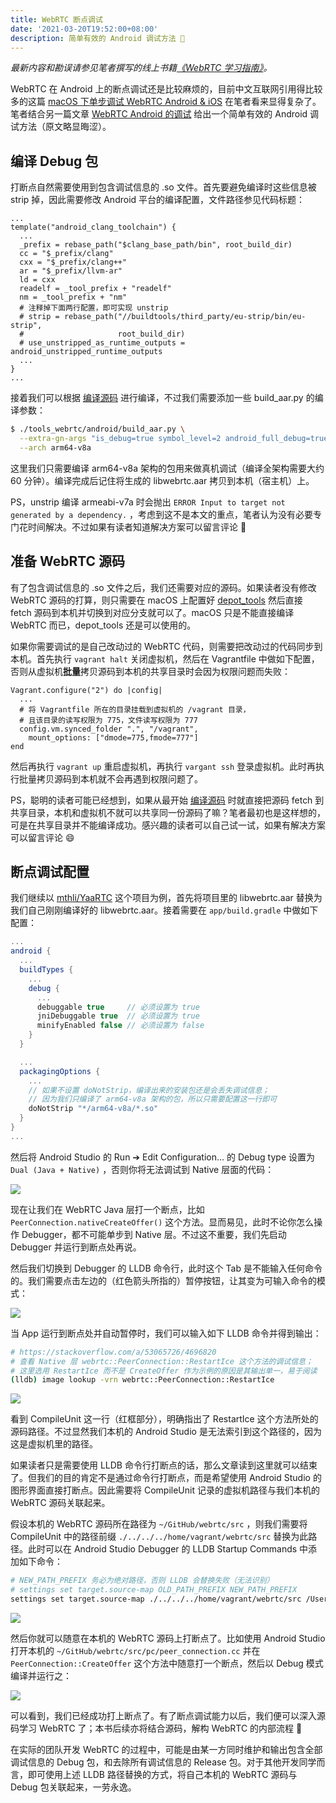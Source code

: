 ```yaml
---
title: WebRTC 断点调试
date: '2021-03-20T19:52:00+08:00'
description: 简单有效的 Android 调试方法 🐛
---
```


*最新内容和勘误请参见笔者撰写的线上书籍[《WebRTC 学习指南》](https://webrtc.mthli.com/)。*

WebRTC 在 Android 上的断点调试还是比较麻烦的，目前中文互联网引用得比较多的这篇 [macOS 下单步调试 WebRTC Android & iOS](https://blog.piasy.com/2018/08/14/build-webrtc/index.html) 在笔者看来显得复杂了。笔者结合另一篇文章 [WebRTC Android 的调试](http://blog.pprtc.com/2020/10/14/WebRTC-Android-debug/) 给出一个简单有效的 Android 调试方法（原文略显晦涩）。

## 编译 Debug 包

打断点自然需要使用到包含调试信息的 .so 文件。首先要避免编译时这些信息被 strip 掉，因此需要修改 Android 平台的编译配置，文件路径参见代码标题：

```bash:title=./build/toolchain/android/BUILD.gn
...
template("android_clang_toolchain") {
  ...
  _prefix = rebase_path("$clang_base_path/bin", root_build_dir)
  cc = "$_prefix/clang"
  cxx = "$_prefix/clang++"
  ar = "$_prefix/llvm-ar"
  ld = cxx
  readelf = _tool_prefix + "readelf"
  nm = _tool_prefix + "nm"
  # 注释掉下面两行配置，即可实现 unstrip
  # strip = rebase_path("//buildtools/third_party/eu-strip/bin/eu-strip",
  #                     root_build_dir)
  # use_unstripped_as_runtime_outputs = android_unstripped_runtime_outputs
  ...
}
...
```

接着我们可以根据 [编译源码](https://webrtc.mthli.com/basic/webrtc-compilation/) 进行编译，不过我们需要添加一些 build_aar.py 的编译参数：

```bash
$ ./tools_webrtc/android/build_aar.py \
  --extra-gn-args "is_debug=true symbol_level=2 android_full_debug=true" \
  --arch arm64-v8a
```

这里我们只需要编译 arm64-v8a 架构的包用来做真机调试（编译全架构需要大约 60 分钟）。编译完成后记住将生成的 libwebrtc.aar 拷贝到本机（宿主机）上。

PS，unstrip 编译 armeabi-v7a 时会抛出 `ERROR Input to target not generated by a dependency.` ，考虑到这不是本文的重点，笔者认为没有必要专门花时间解决。不过如果有读者知道解决方案可以留言评论 🙏

## 准备 WebRTC 源码

有了包含调试信息的 .so 文件之后，我们还需要对应的源码。如果读者没有修改 WebRTC 源码的打算，则只需要在 macOS 上配置好 [depot_tools](https://commondatastorage.googleapis.com/chrome-infra-docs/flat/depot_tools/docs/html/depot_tools_tutorial.html#_setting_up) 然后直接 fetch 源码到本机并切换到对应分支就可以了。macOS 只是不能直接编译 WebRTC 而已，depot_tools 还是可以使用的。

如果你需要调试的是自己改动过的 WebRTC 代码，则需要把改动过的代码同步到本机。首先执行 `vagrant halt` 关闭虚拟机，然后在 Vagrantfile 中做如下配置，否则从虚拟机**批量**拷贝源码到本机的共享目录时会因为权限问题而失败：

```bash:title=Vagrantfile
Vagrant.configure("2") do |config|
  ...
  # 将 Vagrantfile 所在的目录挂载到虚拟机的 /vagrant 目录，
  # 且该目录的读写权限为 775，文件读写权限为 777
  config.vm.synced_folder ".", "/vagrant",
    mount_options: ["dmode=775,fmode=777"]
end
```

然后再执行 `vagrant up` 重启虚拟机，再执行 `vargant ssh` 登录虚拟机。此时再执行批量拷贝源码到本机就不会再遇到权限问题了。

PS，聪明的读者可能已经想到，如果从最开始 [编译源码](https://webrtc.mthli.com/basic/webrtc-compilation/) 时就直接把源码 fetch 到共享目录，本机和虚拟机不就可以共享同一份源码了嘛？笔者最初也是这样想的，可是在共享目录并不能编译成功。感兴趣的读者可以自己试一试，如果有解决方案可以留言评论 😄

## 断点调试配置

我们继续以 [mthli/YaaRTC](https://github.com/mthli/YaaRTC) 这个项目为例，首先将项目里的 libwebrtc.aar 替换为我们自己刚刚编译好的 libwebrtc.aar。接着需要在 `app/build.gradle` 中做如下配置：

```groovy:title=app/build.gradle
...
android {
  ...
  buildTypes {
    ...
    debug {
      ...
      debuggable true     // 必须设置为 true
      jniDebuggable true  // 必须设置为 true
      minifyEnabled false // 必须设置为 false
    }
  }

  ...
  packagingOptions {
    ...
    // 如果不设置 doNotStrip，编译出来的安装包还是会丢失调试信息；
    // 因为我们只编译了 arm64-v8a 架构的包，所以只需要配置这一行即可
    doNotStrip "*/arm64-v8a/*.so"
  }
}
...
```

然后将 Android Studio 的 Run ➔ Edit Configuration&#8230; 的 Debug type 设置为 `Dual (Java + Native)` ，否则你将无法调试到 Native 层面的代码：

![](./dual.png)

现在让我们在 WebRTC Java 层打一个断点，比如 `PeerConnection.nativeCreateOffer()` 这个方法。显而易见，此时不论你怎么操作 Debugger，都不可能单步到 Native 层。不过这不重要，我们先启动 Debugger 并运行到断点处再说。

然后我们切换到 Debugger 的 LLDB 命令行，此时这个 Tab 是不能输入任何命令的。我们需要点击左边的（红色箭头所指的）暂停按钮，让其变为可输入命令的模式：

![](./pause.png)

当 App 运行到断点处并自动暂停时，我们可以输入如下 LLDB 命令并得到输出：

```bash
# https://stackoverflow.com/a/53065726/4696820
# 查看 Native 层 webrtc::PeerConnection::RestartIce 这个方法的调试信息；
# 这里选用 RestartIce 而不是 CreateOffer 作为示例的原因是其输出单一，易于阅读
(lldb) image lookup -vrn webrtc::PeerConnection::RestartIce
```

![](./lldb.png)

看到 CompileUnit 这一行（红框部分），明确指出了 RestartIce 这个方法所处的源码路径。不过显然我们本机的 Android Studio 是无法索引到这个路径的，因为这是虚拟机里的路径。

如果读者只是需要使用 LLDB 命令行打断点的话，那么文章读到这里就可以结束了。但我们的目的肯定不是通过命令行打断点，而是希望使用 Android Studio 的图形界面直接打断点。因此需要将 CompileUnit 记录的虚拟机路径与我们本机的 WebRTC 源码关联起来。

假设本机的 WebRTC 源码所在路径为 `~/GitHub/webrtc/src` ，则我们需要将 CompileUnit 中的路径前缀 `./../../../home/vagrant/webrtc/src` 替换为此路径。此时可以在 Android Studio Debugger 的 LLDB Startup Commands 中添加如下命令：

```bash
# NEW_PATH_PREFIX 务必为绝对路径，否则 LLDB 会替换失败（无法识别）
# settings set target.source-map OLD_PATH_PREFIX NEW_PATH_PREFIX
settings set target.source-map ./../../../home/vagrant/webrtc/src /Users/mingliang.li/GitHub/webrtc/src
```

![](./startup.png)

然后你就可以随意在本机的 WebRTC 源码上打断点了。比如使用 Android Studio 打开本机的 `~/GitHub/webrtc/src/pc/peer_connection.cc` 并在 `PeerConnection::CreateOffer` 这个方法中随意打一个断点，然后以 Debug 模式编译并运行之：

![](./breakpoint.png)

可以看到，我们已经成功打上断点了。有了断点调试能力以后，我们便可以深入源码学习 WebRTC 了；本书后续亦将结合源码，解构 WebRTC 的内部流程 🍻

在实际的团队开发 WebRTC 的过程中，可能是由某一方同时维护和输出包含全部调试信息的 Debug 包，和去除所有调试信息的 Release 包。对于其他开发同学而言，即可使用上述 LLDB 路径替换的方式，将自己本机的 WebRTC 源码与 Debug 包关联起来，一劳永逸。

